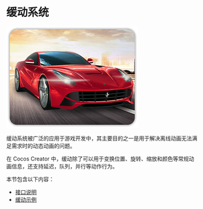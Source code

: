 # 缓动系统

![tween-index.png](img/homeImgGame.png)

缓动系统被广泛的应用于游戏开发中，其主要目的之一是用于解决离线动画无法满足需求时的动态动画的问题。

在 Cocos Creator 中，缓动除了可以用于变换位置、旋转、缩放和颜色等常规动画信息，还支持延迟，队列，并行等动作行为。

本节包含以下内容：

- [接口说明](tween-interface.md)
- [缓动示例](tween-example.md)

<!-- 
## 从 v2.x 升级

Cocos Creator 3.0 为了全面兼容和保持 Cocos Creator v2.x 缓动系统的使用体验，移植了所有的功能实现。需要注意的是：

1. `action` 已经被废弃了，请使用 `tween`

2. 不再依赖 `tween.js`，如果使用了 `tween.js` 的相关特性，请注意及时适配

3. `to` 和 `by` 的可选属性中增加了 `onStart`、`onUpdate`、`onComplete` 回调

与此前 `tween.js` 不同的地方主要是可选属性：

- `easing` 的值定义变动了（这里做了兼容性处理）
- 除了 `easing`、`onStart`、`onUpdate`、`onComplete`，其它属性暂不支持（这里做了检查，控制台会有相应的警告）

## 简单示例

```typescript
import { _decorator, Component, Vec3, tween } from 'cc';

@ccclass("tween-test")
export class tweentest extends Component {

    private _pos: Vec3 = new Vec3(0, 0, 0);

    start () {
        /** 缓动 _pos */
        tween(this._pos)
            .to(3, new Vec3(10, 10, 10), { easing: 'bounceInOut' })
            .to(3, new Vec3(0, 0, 0), { easing: 'elasticOut' })
            .union()
            .repeat(2) // 执行 2 次
            .start();

        /** 缓动 Node，这里将缓动 Node 的 position 属性 */
        tween(this.node)
            .to(3, { position: new Vec3(10, 10, 10) }, { easing: 'bounceInOut' })
            .to(3, { position: new Vec3(0, 0, 0) }, { easing: 'elasticOut' })
            .union()
            .repeat(2) // 执行 2 次
            .start();
    }
}
```

## 注意事项

### repeat 语义

此前 `repeat` 的语义为重复几次，为了全面保持 Creator v2.x 的设计，所以现在 `repeat` 为执行几次，即 `repeat(1)` 代表执行一次。

### 一些限制

为了降低更新 `Node Transform` 信息的频率，`Node` 内部维护了一个 `dirty` 状态，只有在调用了可能会改变 `Node Transform` 信息的接口，才会将 `dirty` 置为需要更新的状态。

但目前的接口存在一定的限制，例如：通过 `this.node.position` 获取到的 `position` 是一个通用的 `Vec3`。

当执行 `this.node.position.x = 1` 这段代码的时候，只执行了 `position` 的 `getter`，并没有执行 `position` 的 `setter`。由于 `dirty` 并没有更新，便会导致渲染时使用的节点的 `Transform` 信息没有更新。

目前，我们也不支持这样的调用，而是鼓励使用 `setPosition` 或 `position` 的 `setter`，如下所示：

```typescript
let _pos = new Vec3(0, 1, 0);
this.node.position = _pos;      // 这里将通过 position 的 setter
this.node.setPosition(_pos);    // 这里将通过接口 setPosition
```

### 正确的缓动方式

在新的 `Tween` 模块中可以对具有 `getter` 和 `setter` 的属性进行缓动，例如简单示例中 `node` 的 `position` 属性。这样在缓动的过程中，会对相应的接口进行设置，从而保证 `dirty` 正常更新。

> **注意**：切换场景时记得停止相应的缓动。

## Tween 接口介绍

### 接口说明

| 接口               | 功能说明                                     | 
| :---------------- | :------------------------------------------ |
| **to**            | 添加一个对属性进行 **绝对值** 计算的间隔动作  |
| **by**            | 添加一个对属性进行 **相对值** 计算的间隔动作  |
| **set**           | 添加一个 **直接设置目标属性** 的瞬时动作      |
| **delay**         | 添加一个 **延迟时间** 的瞬时动作              |
| **call**          | 添加一个 **调用回调** 的瞬时动作              |
| **target**        | 添加一个 **直接设置缓动目标** 的瞬时动作      |
| **union**         | **将上下文的缓动动作打包成一个**            |
| **then**          | **插入一个 Tween 到缓动队列中**             |
| **repeat**        | **执行几次**（此前为重复几次，请及时适配）  |
| **repeatForever** | **一直重复执行**                            |
| **sequence**      | **添加一个顺序执行的缓动**                  |
| **parallel**      | **添加一个同时进行的缓动**                  |
| **start**         | **启动缓动**                                |
| **stop**          | **停止缓动**                                |
| **clone**         | **克隆缓动**                                |
| **show**          | **启用节点链上的渲染，缓动目标需要为 Node** |
| **hide**          | **禁用节点链上的渲染，缓动目标需要为 Node** |
| **removeSelf**    | **将节点移出场景树，缓动目标需要为 Node**   |

#### 静态接口说明

|接口 | 功能说明 | 
|:-- |:---|
|**stopAll**| 停止所有缓动 <br> 该接口会移除底层所有已注册的 Tween 动画  
|**stopAllByTag**|停止所有指定标签的缓动  <br> 该接口将移除 通过 **tag()** 方法指定的所有缓动 <br> 可通过传入第二个 **target:Node** 来指定是否仅移除指定对象上带有某个标签的缓动
|**stopAllByTarget** |停止所有指定对象的缓动


### to 和 by 的可选属性

定义如下:

```typescript
interface ITweenOption {
    easing?: TweenEasing | ((k: number) => number);
    progress?: (start: number, end: number, current: number, ratio: number) => number;
    onStart?: (target: object) => {};
    onUpdate?: (target: object, ratio: number) => {};
    onComplete?: (target: object) => {};
}
```

与 Creator v2.x 不同的是新增了 `onStart`、`onUpdate`、`onComplete` 等属性，这些属性是回调函数，调用时会传入缓动的目标。

另外，`onUpdate` 调用时还会多传入一个目前缓动的进行值，范围为 `(0-1]`。

#### 回调的使用范例

以 `onUpdate` 为例，以下代码缓动一个位置，然后在 `onUpdate` 中将其设置到多个对象上，这样就像是缓动的合批。

```typescript
import { Node, tween, Vec3 } from 'cc';
const nodeArray: Node[] = []; // 此处替换成你的节点数组
const tweenTargetVec3 = new Vec3();
tween(tweenTargetVec3)
    .by(1, new Vec3(1, 1, 1), {
        'onUpdate': (target: Vec3, ratio: number) => {
            for (let i = 0; i < nodeArray.length; i++)
                nodeArray[i].worldPosition = target;
        }
    });
```

## 自动销毁

当缓动目标为 `Node` 时，将会监听其销毁事件进行缓动的自动销毁，调用 `target` 方法也会自动更新监听。

具体的使用方法，详情请参考范例 **Tween**（[GitHub](https://github.com/cocos-creator/test-cases-3d/tree/v3.4/assets/cases/tween) | [Gitee](https://gitee.com/mirrors_cocos-creator/test-cases-3d/tree/v3.4/assets/cases/tween)）。

-->

